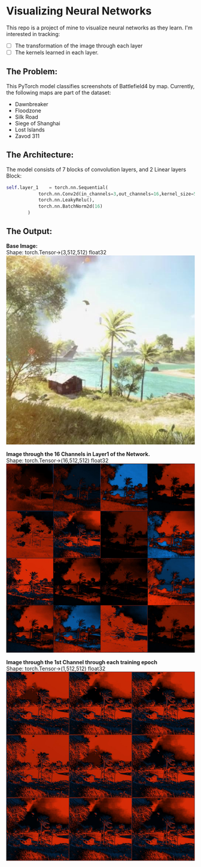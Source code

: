 # Visualizing Neural Networks
This repo is a project of mine to visualize neural networks as they learn. I'm interested in tracking:
- [ ] The transformation of the image through each layer
- [ ] The kernels learned in each layer.

## The Problem: 
This PyTorch model classifies screenshots of Battlefield4 by map. 
Currently, the following maps are part of the dataset:
- Dawnbreaker
- Floodzone
- Silk Road
- Siege of Shanghai
- Lost Islands
- Zavod 311

## The Architecture: 
The model consists of 7 blocks of convolution layers, and 2 Linear layers
Block:
```python
self.layer_1    = torch.nn.Sequential(
            torch.nn.Conv2d(in_channels=3,out_channels=16,kernel_size=5,stride=1,padding=2,bias=True),
            torch.nn.LeakyRelu(),
            torch.nn.BatchNorm2d(16)
        )
```
## The Output: 
**Base Image:**   
Shape: torch.Tensor->(3,512,512) float32  
![alt text](https://github.com/steinshark/VisualizedML/blob/main/BaseImg.jpg?raw=true)

**Image through the 16 Channels in Layer1 of the Network.**  
Shape: torch.Tensor->(16,512,512) float32  
![alt text](https://github.com/steinshark/VisualizedML/blob/main/Layer1_ep0.jpg?raw=true)

**Image through the 1st Channel through each training epoch**  
Shape: torch.Tensor->(1,512,512) float32  
![alt text](https://github.com/steinshark/VisualizedML/blob/main/Layer1_ch1.jpg?raw=true)
